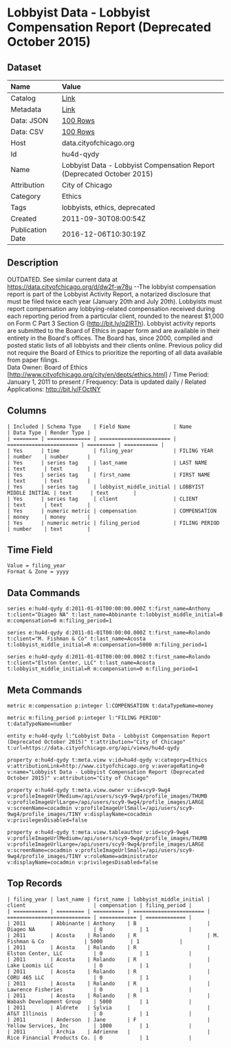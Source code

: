 # Lobbyist Data - Lobbyist Compensation Report (Deprecated October 2015)

## Dataset

| Name | Value |
| :--- | :---- |
| Catalog | [Link](https://catalog.data.gov/dataset/lobbyist-data-lobbyist-compensation-report-993f3) |
| Metadata | [Link](https://data.cityofchicago.org/api/views/hu4d-qydy) |
| Data: JSON | [100 Rows](https://data.cityofchicago.org/api/views/hu4d-qydy/rows.json?max_rows=100) |
| Data: CSV | [100 Rows](https://data.cityofchicago.org/api/views/hu4d-qydy/rows.csv?max_rows=100) |
| Host | data.cityofchicago.org |
| Id | hu4d-qydy |
| Name | Lobbyist Data - Lobbyist Compensation Report (Deprecated October 2015) |
| Attribution | City of Chicago |
| Category | Ethics |
| Tags | lobbyists, ethics, deprecated |
| Created | 2011-09-30T08:00:54Z |
| Publication Date | 2016-12-06T10:30:19Z |

## Description

OUTDATED. See similar current data at https://data.cityofchicago.org/d/dw2f-w78u --The lobbyist compensation report is part of the Lobbyist Activity Report, a notarized disclosure that must be filed twice each year (January 20th and July 20th). Lobbyists must report compensation any lobbying-related compensation received during each reporting period from a particular client, rounded to the nearest $1,000 on Form C Part 3 Section G (http://bit.ly/q2lRTh). Lobbyist activity reports are submitted to the Board of Ethics in paper form and are available in their entirety in the Board's offices. The Board has, since 2000, compiled and posted static lists of all lobbyists and their clients online. Previous policy did not require the Board of Ethics to prioritize the reporting of all data available from paper filings.  
Data Owner:  Board of Ethics 
[http://www.cityofchicago.org/city/en/depts/ethics.html] /
Time Period: January 1, 2011 to present /
Frequency: Data is updated daily /
Related Applications: http://bit.ly/FOctNY

## Columns

```ls
| Included | Schema Type    | Field Name              | Name                    | Data Type | Render Type |
| ======== | ============== | ======================= | ======================= | ========= | =========== |
| Yes      | time           | filing_year             | FILING YEAR             | number    | number      |
| Yes      | series tag     | last_name               | LAST NAME               | text      | text        |
| Yes      | series tag     | first_name              | FIRST NAME              | text      | text        |
| Yes      | series tag     | lobbyist_middle_initial | LOBBYIST MIDDLE INITIAL | text      | text        |
| Yes      | series tag     | client                  | CLIENT                  | text      | text        |
| Yes      | numeric metric | compensation            | COMPENSATION            | money     | money       |
| Yes      | numeric metric | filing_period           | FILING PERIOD           | number    | text        |
```

## Time Field

```ls
Value = filing_year
Format & Zone = yyyy
```

## Data Commands

```ls
series e:hu4d-qydy d:2011-01-01T00:00:00.000Z t:first_name=Anthony t:client="Diageo NA" t:last_name=Abbinante t:lobbyist_middle_initial=B m:compensation=0 m:filing_period=1

series e:hu4d-qydy d:2011-01-01T00:00:00.000Z t:first_name=Rolando t:client="M. Fishman & Co" t:last_name=Acosta t:lobbyist_middle_initial=R m:compensation=5000 m:filing_period=1

series e:hu4d-qydy d:2011-01-01T00:00:00.000Z t:first_name=Rolando t:client="Elston Center, LLC" t:last_name=Acosta t:lobbyist_middle_initial=R m:compensation=0 m:filing_period=1
```

## Meta Commands

```ls
metric m:compensation p:integer l:COMPENSATION t:dataTypeName=money

metric m:filing_period p:integer l:"FILING PERIOD" t:dataTypeName=number

entity e:hu4d-qydy l:"Lobbyist Data - Lobbyist Compensation Report (Deprecated October 2015)" t:attribution="City of Chicago" t:url=https://data.cityofchicago.org/api/views/hu4d-qydy

property e:hu4d-qydy t:meta.view v:id=hu4d-qydy v:category=Ethics v:attributionLink=http://www.cityofchicago.org v:averageRating=0 v:name="Lobbyist Data - Lobbyist Compensation Report (Deprecated October 2015)" v:attribution="City of Chicago"

property e:hu4d-qydy t:meta.view.owner v:id=scy9-9wg4 v:profileImageUrlMedium=/api/users/scy9-9wg4/profile_images/THUMB v:profileImageUrlLarge=/api/users/scy9-9wg4/profile_images/LARGE v:screenName=cocadmin v:profileImageUrlSmall=/api/users/scy9-9wg4/profile_images/TINY v:displayName=cocadmin v:privilegesDisabled=false

property e:hu4d-qydy t:meta.view.tableauthor v:id=scy9-9wg4 v:profileImageUrlMedium=/api/users/scy9-9wg4/profile_images/THUMB v:profileImageUrlLarge=/api/users/scy9-9wg4/profile_images/LARGE v:screenName=cocadmin v:profileImageUrlSmall=/api/users/scy9-9wg4/profile_images/TINY v:roleName=administrator v:displayName=cocadmin v:privilegesDisabled=false
```

## Top Records

```ls
| filing_year | last_name | first_name | lobbyist_middle_initial | client                      | compensation | filing_period | 
| =========== | ========= | ========== | ======================= | =========================== | ============ | ============= | 
| 2011        | Abbinante | Anthony    | B                       | Diageo NA                   | 0            | 1             | 
| 2011        | Acosta    | Rolando    | R                       | M. Fishman & Co             | 5000         | 1             | 
| 2011        | Acosta    | Rolando    | R                       | Elston Center, LLC          | 0            | 1             | 
| 2011        | Acosta    | Rolando    | R                       | Lake Loomis LLC             | 0            | 1             | 
| 2011        | Acosta    | Rolando    | R                       | CORU 465 LLC                | 0            | 1             | 
| 2011        | Acosta    | Rolando    | R                       | Lawrence Fisheries          | 0            | 1             | 
| 2011        | Acosta    | Rolando    | R                       | Wabash Development Group    | 5000         | 1             | 
| 2011        | Aldrete   | Sylvia     |                         | AT&T Illinois               | 0            | 1             | 
| 2011        | Anderson  | Jane       | F                       | Yellow Services, Inc        | 1000         | 1             | 
| 2011        | Archia    | Adrienne   |                         | Rice Financial Products Co. | 0            | 1             | 
```